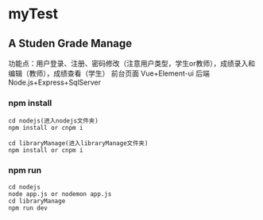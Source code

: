# myTest
## A Studen Grade Manage

功能点：用户登录、注册、密码修改（注意用户类型，学生or教师），成绩录入和编辑（教师），成绩查看（学生）
前台页面 Vue+Element-ui
后端 Node.js+Express+SqlServer

### npm install

```
cd nodejs(进入nodejs文件夹)
npm install or cnpm i

cd libraryManage(进入libraryManage文件夹)
npm install or cnpm i
```
### npm run 
```
cd nodejs
node app.js or nodemon app.js
cd libraryManage
npm run dev
```
